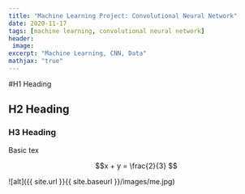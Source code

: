 ```yaml
---
title: "Machine Learning Project: Convolutional Neural Network"
date: 2020-11-17
tags: [machine learning, convolutional neural network]
header:
 image: 
excerpt: "Machine Learning, CNN, Data"
mathjax: "true"
---
```


#H1 Heading

## H2 Heading

### H3 Heading

Basic tex

$$x + y = \frac{2}{3} $$

![alt]({{ site.url }}{{ site.baseurl }}/images/me.jpg)
